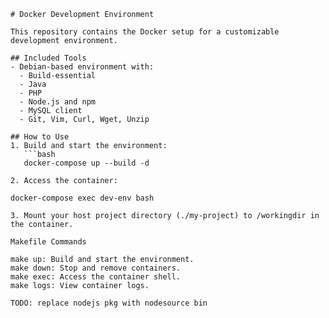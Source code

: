 ```
# Docker Development Environment

This repository contains the Docker setup for a customizable development environment.

## Included Tools
- Debian-based environment with:
  - Build-essential
  - Java
  - PHP
  - Node.js and npm
  - MySQL client
  - Git, Vim, Curl, Wget, Unzip

## How to Use
1. Build and start the environment:
   ```bash
   docker-compose up --build -d

2. Access the container:

docker-compose exec dev-env bash

3. Mount your host project directory (./my-project) to /workingdir in the container.

Makefile Commands

make up: Build and start the environment.
make down: Stop and remove containers.
make exec: Access the container shell.
make logs: View container logs.

TODO: replace nodejs pkg with nodesource bin

```


